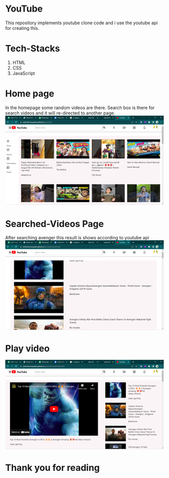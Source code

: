 # YouTube
This repository implements youtube clone code and i use the youtube api for creating this.

# Tech-Stacks
1. HTML
2. CSS
3. JavaScript

# Home page
In the homepage some random videos are there.
Search box is there for search videos and it will re-directed to another page.
![image](https://github.com/Akash07032001/YouTube/blob/main/images/Screenshot%20(544).png)

# Searched-Videos Page
After searching avenger this result is shows according to youtube api
![image](https://github.com/Akash07032001/Youtube/blob/main/images/Screenshot%20(545).png)

# Play video
![image](https://github.com/Akash07032001/Youtube/blob/main/images/Screenshot%20(546).png)

# Thank you for reading
